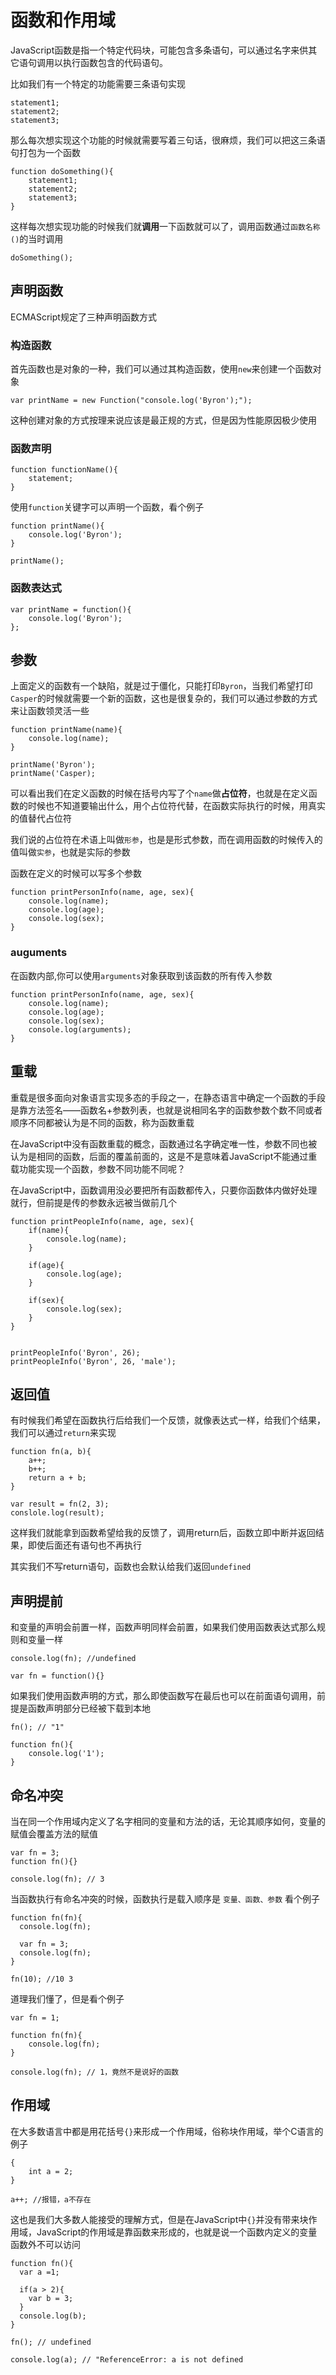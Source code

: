 # 函数和作用域

JavaScript函数是指一个特定代码块，可能包含多条语句，可以通过名字来供其它语句调用以执行函数包含的代码语句。

比如我们有一个特定的功能需要三条语句实现

	statement1;
	statement2;
	statement3;

那么每次想实现这个功能的时候就需要写着三句话，很麻烦，我们可以把这三条语句打包为一个函数

	function doSomething(){
		statement1;
		statement2;
		statement3;
	}

这样每次想实现功能的时候我们就**调用**一下函数就可以了，调用函数通过`函数名称()`的当时调用

	doSomething();

## 声明函数

ECMAScript规定了三种声明函数方式


### 构造函数

首先函数也是对象的一种，我们可以通过其构造函数，使用`new`来创建一个函数对象

	var printName = new Function("console.log('Byron');");

这种创建对象的方式按理来说应该是最正规的方式，但是因为性能原因极少使用

### 函数声明

	function functionName(){
		statement;
	}

使用`function`关键字可以声明一个函数，看个例子

	function printName(){
		console.log('Byron');
	}

	printName();

### 函数表达式

	var printName = function(){
		console.log('Byron');
	};

## 参数

上面定义的函数有一个缺陷，就是过于僵化，只能打印`Byron`，当我们希望打印`Casper`的时候就需要一个新的函数，这也是很复杂的，我们可以通过参数的方式来让函数领灵活一些

	function printName(name){
		console.log(name);
	}

	printName('Byron');
	printName('Casper);

可以看出我们在定义函数的时候在括号内写了个`name`做**占位符**，也就是在定义函数的时候也不知道要输出什么，用个占位符代替，在函数实际执行的时候，用真实的值替代占位符


我们说的占位符在术语上叫做`形参`，也是是形式参数，而在调用函数的时候传入的值叫做`实参`，也就是实际的参数

函数在定义的时候可以写多个参数

	function printPersonInfo(name, age, sex){
		console.log(name);
		console.log(age);
		console.log(sex);
	}


### auguments

在函数内部,你可以使用`arguments`对象获取到该函数的所有传入参数

	function printPersonInfo(name, age, sex){
		console.log(name);
		console.log(age);
		console.log(sex);
		console.log(arguments);
	}

## 重载

重载是很多面向对象语言实现多态的手段之一，在静态语言中确定一个函数的手段是靠方法签名——函数名+参数列表，也就是说相同名字的函数参数个数不同或者顺序不同都被认为是不同的函数，称为函数重载

在JavaScript中没有函数重载的概念，函数通过名字确定唯一性，参数不同也被认为是相同的函数，后面的覆盖前面的，这是不是意味着JavaScript不能通过重载功能实现一个函数，参数不同功能不同呢？

在JavaScript中，函数调用没必要把所有函数都传入，只要你函数体内做好处理就行，但前提是传的参数永远被当做前几个

	function printPeopleInfo(name, age, sex){
		if(name){
			console.log(name);
		}

		if(age){
			console.log(age);
		}

		if(sex){
			console.log(sex);
		}
	}


	printPeopleInfo('Byron', 26);
	printPeopleInfo('Byron', 26, 'male');


## 返回值

有时候我们希望在函数执行后给我们一个反馈，就像表达式一样，给我们个结果，我们可以通过`return`来实现

	function fn(a, b){
		a++;
		b++;
		return a + b;
	}

	var result = fn(2, 3);
	conslole.log(result);

这样我们就能拿到函数希望给我的反馈了，调用return后，函数立即中断并返回结果，即使后面还有语句也不再执行

其实我们不写return语句，函数也会默认给我们返回`undefined`


## 声明提前

和变量的声明会前置一样，函数声明同样会前置，如果我们使用函数表达式那么规则和变量一样

	console.log(fn); //undefined

	var fn = function(){}

如果我们使用函数声明的方式，那么即使函数写在最后也可以在前面语句调用，前提是函数声明部分已经被下载到本地

	fn(); // "1"

	function fn(){
		console.log('1');
	}

## 命名冲突

当在同一个作用域内定义了名字相同的变量和方法的话，无论其顺序如何，变量的赋值会覆盖方法的赋值

	var fn = 3;
	function fn(){}

	console.log(fn); // 3

当函数执行有命名冲突的时候，函数执行是载入顺序是 `变量、函数、参数` 看个例子

	function fn(fn){
	  console.log(fn);

	  var fn = 3;
	  console.log(fn);
	}

	fn(10); //10 3

道理我们懂了，但是看个例子

	var fn = 1;

	function fn(fn){
		console.log(fn);
	}

	console.log(fn); // 1，竟然不是说好的函数

## 作用域

在大多数语言中都是用花括号`{}`来形成一个作用域，俗称块作用域，举个C语言的例子

	{
		int a = 2;
	}

	a++; //报错，a不存在


这也是我们大多数人能接受的理解方式，但是在JavaScript中`{}`并没有带来块作用域，JavaScript的作用域是靠函数来形成的，也就是说一个函数内定义的变量函数外不可以访问

	function fn(){
	  var a =1;

	  if(a > 2){
	    var b = 3;
	  }
	  console.log(b);
	}

	fn(); // undefined

	console.log(a); // "ReferenceError: a is not defined
